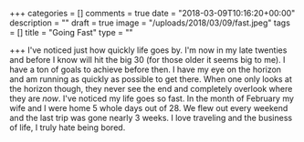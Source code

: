 +++
categories = []
comments = true
date = "2018-03-09T10:16:20+00:00"
description = ""
draft = true
image = "/uploads/2018/03/09/fast.jpeg"
tags = []
title = "Going Fast"
type = ""

+++
I've noticed just how quickly life goes by. I'm now in my late twenties and before I know will hit the big 30 (for those older it seems big to me). I have a ton of goals to achieve before then. I have my eye on the horizon and am running as quickly as possible to get there. When one only looks at the horizon though, they never see the end and completely overlook where they are _now_. I've noticed my life goes so fast. In the month of February my wife and I were home 5 whole days out of 28. We flew out every weekend and the last trip was gone nearly 3 weeks. I love traveling and the business of life, I truly hate being bored.